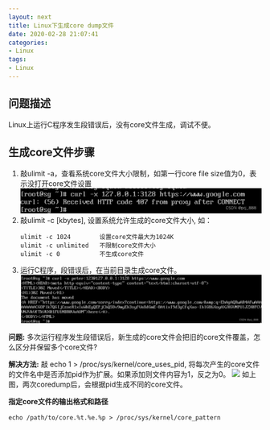 ```yaml
---
layout: next
title: Linux下生成core dump文件
date: 2020-02-28 21:07:41
categories: 
- Linux
tags:
- Linux
---
```


## 问题描述
Linux上运行C程序发生段错误后，没有core文件生成，调试不便。
<!-- more -->

## 生成core文件步骤
1. 敲ulimit -a，查看系统core文件大小限制，如第一行core file size值为0，表示没打开core文件设置
![](image1.png)
2. 敲ulimit -c [kbytes], 设置系统允许生成的core文件大小, 如：
	```
	ulimit -c 1024        设置core文件最大为1024K
	ulimit -c unlimited   不限制core文件大小
	ulimit -c 0           不生成core文件
	```
3. 运行C程序，段错误后，在当前目录生成core文件。
![](image2.png)

**问题:**
多次运行程序发生段错误后，新生成的core文件会把旧的core文件覆盖，怎么区分并保留多个core文件?

**解决方法:**
敲 echo 1 > /proc/sys/kernel/core_uses_pid, 将每次产生的core文件的文件名中是否添加pid作为扩展。如果添加则文件内容为1，反之为0。
![](image3.png)
如上图，两次coredump后，会根据pid生成不同的core文件。

**指定core文件的输出格式和路径**
```
echo /path/to/core.%t.%e.%p > /proc/sys/kernel/core_pattern
```
